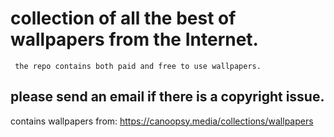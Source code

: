 # collection of all the best of wallpapers from the Internet.

` the repo contains both paid and free to use wallpapers.`

## please send an email if there is a copyright issue. 

contains wallpapers from: https://canoopsy.media/collections/wallpapers
